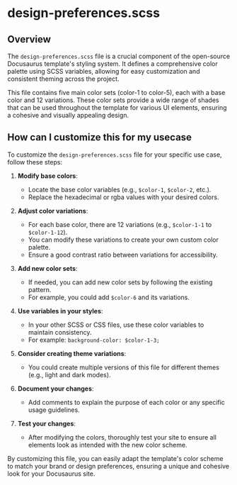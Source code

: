 # design-preferences.scss

## Overview

The `design-preferences.scss` file is a crucial component of the open-source Docusaurus template's styling system. It defines a comprehensive color palette using SCSS variables, allowing for easy customization and consistent theming across the project.

This file contains five main color sets (color-1 to color-5), each with a base color and 12 variations. These color sets provide a wide range of shades that can be used throughout the template for various UI elements, ensuring a cohesive and visually appealing design.

## How can I customize this for my usecase

To customize the `design-preferences.scss` file for your specific use case, follow these steps:

1. **Modify base colors**: 
   - Locate the base color variables (e.g., `$color-1`, `$color-2`, etc.).
   - Replace the hexadecimal or rgba values with your desired colors.

2. **Adjust color variations**:
   - For each base color, there are 12 variations (e.g., `$color-1-1` to `$color-1-12`).
   - You can modify these variations to create your own custom color palette.
   - Ensure a good contrast ratio between variations for accessibility.

3. **Add new color sets**:
   - If needed, you can add new color sets by following the existing pattern.
   - For example, you could add `$color-6` and its variations.

4. **Use variables in your styles**:
   - In your other SCSS or CSS files, use these color variables to maintain consistency.
   - For example: `background-color: $color-1-3;`

5. **Consider creating theme variations**:
   - You could create multiple versions of this file for different themes (e.g., light and dark modes).

6. **Document your changes**:
   - Add comments to explain the purpose of each color or any specific usage guidelines.

7. **Test your changes**:
   - After modifying the colors, thoroughly test your site to ensure all elements look as intended with the new color scheme.

By customizing this file, you can easily adapt the template's color scheme to match your brand or design preferences, ensuring a unique and cohesive look for your Docusaurus site.
